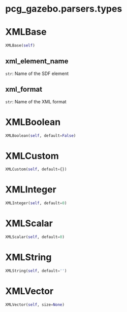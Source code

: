 # pcg_gazebo.parsers.types

# XMLBase
```python
XMLBase(self)
```

## xml_element_name
`str`: Name of the SDF element
## xml_format
`str`: Name of the XML format
# XMLBoolean
```python
XMLBoolean(self, default=False)
```

# XMLCustom
```python
XMLCustom(self, default={})
```

# XMLInteger
```python
XMLInteger(self, default=0)
```

# XMLScalar
```python
XMLScalar(self, default=0)
```

# XMLString
```python
XMLString(self, default='')
```

# XMLVector
```python
XMLVector(self, size=None)
```

